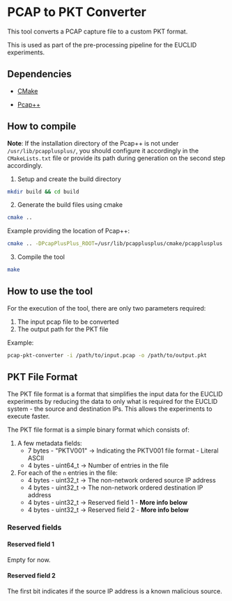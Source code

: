 # PCAP to PKT Converter

This tool converts a PCAP capture file to a custom PKT format.

This is used as part of the pre-processing pipeline for the EUCLID experiments.

## Dependencies

- [CMake](https://cmake.org/)

- [Pcap++](https://github.com/seladb/PcapPlusPlus/)

## How to compile

**Note**: If the installation directory of the Pcap++ is not under ```/usr/lib/pcapplusplus/```, you should configure it accordingly in the ```CMakeLists.txt``` file or provide its path during generation on the second step accordingly.

1. Setup and create the build directory
```sh
mkdir build && cd build
```

2. Generate the build files using cmake
```sh
cmake ..
```
Example providing the location of Pcap++:
```sh
cmake .. -DPcapPlusPlus_ROOT=/usr/lib/pcapplusplus/cmake/pcapplusplus
```

3. Compile the tool
```sh
make
```

## How to use the tool

For the execution of the tool, there are only two parameters required:
1. The input pcap file to be converted
2. The output path for the PKT file

Example:
```sh
pcap-pkt-converter -i /path/to/input.pcap -o /path/to/output.pkt
```

## PKT File Format

The PKT file format is a format that simplifies the input data for the EUCLID experiments by reducing the data to only what is required for the EUCLID system - the source and destination IPs. This allows the experiments to execute faster.

The PKT file format is a simple binary format which consists of:
1. A few metadata fields:
    - 7 bytes - "PKTV001" -> Indicating the PKTV001 file format - Literal ASCII
    - 4 bytes - uint64_t -> Number of entries in the file
2. For each of the ```n``` entries in the file:
    - 4 bytes - uint32_t -> The non-network ordered source IP address
    - 4 bytes - uint32_t -> The non-network ordered destination IP address
    - 4 bytes - uint32_t -> Reserved field 1 - **More info below**
    - 4 bytes - uint32_t -> Reserved field 2 - **More info below**

### Reserved fields

#### Reserved field 1

Empty for now.

#### Reserved field 2

The first bit indicates if the source IP address is a known malicious source.
